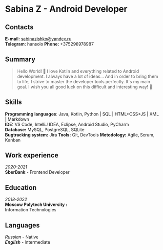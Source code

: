 # Sabina Z  - Android Developer

## Contacts  

**E-mail:** sabinazishko@yandex.ru  
**Telegram:** hansolo 
**Phone:** +375298978987  

## Summary  
> Hello World! 🙂 I love Kotlin and everything related to Android development. I always have a lot of ideas... And in order to bring them to life, I strive to master the developer tools perfectly. It's my main goal. I wish you all good luck on this difficult and interesting way! 🙂

## Skills  

**Programming languages:** Java, Kotlin, Python | SQL | HTML+CSS+JS | XML | Markdown  
**IDE:** VS Code, IntelliJ IDEA, Eclipse, Android Studio, PyCharm  
**Database:** MySQL, PostgreSQL, SQLite  
**Bugtracking system:** Jira
**Tools:** Git, DevTools 
**Metodology:** Agile, Scrum, Kanban  

## Work experience  

*2020-2021*  
**SberBank** - Frontend Developer 

## Education

*2018-2022*  
**Moscow Polytech University :**  
Information Technologies  

## Languages  
*Russian* - Native   
***English*** - Intermediate  
